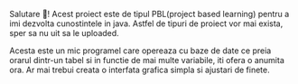 Salutare 👋!
Acest proiect este de tipul PBL(project based learning) pentru a imi dezvolta cunostintele in java. Astfel de tipuri de proiect vor mai exista, sper sa nu uit sa le uploaded.

Acesta este un mic programel care opereaza cu baze de date ce preia orarul dintr-un tabel si in functie de mai multe variabile, iti ofera o anumita ora. Ar mai trebui creata o interfata grafica simpla si ajustari de finete.
